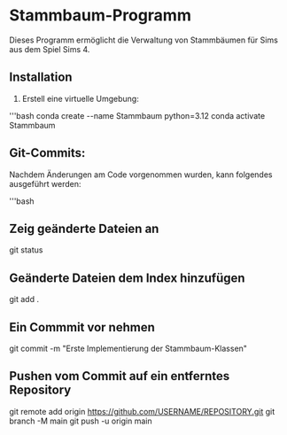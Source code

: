 # Stammbaum-Programm
Dieses Programm ermöglicht die Verwaltung von Stammbäumen für Sims aus dem Spiel Sims 4. 

## Installation 
1. Erstell eine virtuelle Umgebung: 

'''bash
conda create --name Stammbaum python=3.12
conda activate Stammbaum

## Git-Commits:
Nachdem Änderungen am Code vorgenommen wurden, kann folgendes ausgeführt werden:

'''bash
## Zeig geänderte Dateien an
git status

## Geänderte Dateien dem Index hinzufügen
git add . 

## Ein Commmit vor nehmen
git commit -m "Erste Implementierung der Stammbaum-Klassen"

## Pushen vom Commit auf ein entferntes Repository 
git remote add origin https://github.com/USERNAME/REPOSITORY.git
git branch -M main
git push -u origin main
